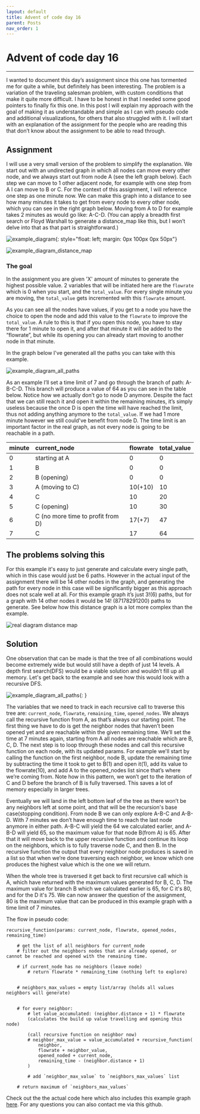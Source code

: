 ```yaml
---
layout: default
title: Advent of code day 16
parent: Posts
nav_order: 1
---
```

# Advent of code day 16
---
I wanted to document this day’s assignment since this one has tormented me for quite a while, but definitely has been interesting. The problem is a variation of the traveling salesman problem, with custom conditions that make it quite more difficult. I have to be honest in that I needed some good pointers to finally fix this one. In this post I will explain my approach with the goal of making it as understandable and simple as I can with pseudo code and additional visualizations, for others that also struggled with it. I will start with an explanation of the assignment for the people who are reading this that don’t know about the assignment to be able to read through.

## Assignment
I will use a very small version of the problem to simplify the explanation. We start out with an undirected graph in which all nodes can move every other node, and we always start out from node A (see the left graph below). Each step we can move to 1 other adjacent node, for example with one step from A I can move to B or C. For the context of this assignment, I will reference one step as one minute now. We can make this graph into a distance to see how many minutes it takes to get from every node to every other node, which you can see in the right graph below. Moving from A to D for example takes 2 minutes as would go like: A-C-D. (You can apply a breadth first search or Floyd Warshall to generate a distance_map like this, but I won’t delve into that as that part is straightforward.)
<br/>


![example_diagram](/assets/images/aoc2022_day16/example_diagram_1.svg){: style="float: left; margin: 0px 100px 0px 50px"}

![example_diagram_distance_map](/assets/images/aoc2022_day16/example_diagram_2.svg)

### The goal
In the assignment you are given 'X' amount of minutes to generate the highest possible value. 2 variables that will be initiated here are the `flowrate` which is 0 when you start, and the `total_value`. For every single minute you are moving, the `total_value` gets incremented with this `flowrate` amount.

As you can see all the nodes have values, if you get to a node you have the choice to open the node and add this value to the `flowrate` to improve the `total_value`. A rule to this is that if you open this node, you have to stay there for 1 minute to open it, and after that minute it will be added to the “flowrate”, but while its opening you can already start moving to another node in that minute.

In the graph below I've generated all the paths you can take with this example.

![example_diagram_all_paths](/assets/images/aoc2022_day16/example_diagram_3.svg)

As an example I’ll set a time limit of 7 and go through the branch of path: A-B-C-D. This branch will produce a value of 64 as you can see in the table below. Notice how we actually don’t go to node D anymore. Despite the fact that we can still reach it and open it within the remaining minutes, it’s simply useless because the once D is open the time will have reached the limit, thus not adding anything anymore to the `total_value`. If we had 1 more minute however we still could've benefit from node D. The time limit is an important factor in the real graph, as not every node is going to be reachable in a path.


|minute|current_node|flowrate|total_value|
|:---|:---|:---|:---|
|0| starting at A|0|0|
|1| B |0|0|
|2| B (opening)|0|0|
|3| A (moving to C)|10(+10)|10|
|4| C |10|20|
|5| C (opening)|10|30|
|6| C (no more time to profit from D)|17(+7)|47|
|7| C |17|64|

## The problems solving this
For this example it's easy to just generate and calculate every single path, which in this case would just be 6 paths. However in the actual input of the assignment there will be 14 other nodes in the graph, and generating the path for every node in this case will be significantly bigger as this approach does not scale well at all. For this example graph it’s just 3!(6) paths, but for a graph with 14 other nodes it would be 14! (87178291200) paths to generate. See below how this distance graph is a lot more complex than the example.

![real diagram distance map](assets/images/aoc2022_day16/real_diagram.svg)

## Solution
One observation that can be made is that the tree of all combinations would become extremely wide but would still have a depth of just 14 levels. A depth first search(DFS) would be a viable solution and wouldn’t fill up all memory. Let's get back to the example and see how this would look with a recursive DFS.

![example_diagram_all_paths](/assets/images/aoc2022_day16/example_diagram_3.svg){: }

The variables that we need to track in each recursive call to traverse this tree are: `current_node`, `flowrate`, `remaining_time`, `opened_nodes`. We always call the recursive function from A, as that’s always our starting point. The first thing we have to do is get the neighbor nodes that haven’t been opened yet and are reachable within the given remaining time. We’ll set the time at 7 minutes again, starting from A all nodes are reachable which are B, C, D. The next step is to loop through these nodes and call this recursive function on each node, with its updated params. For example we'll start by calling the function on the first neighbor, node B, update the remaining time by subtracting the time it took to get to B(1) and open it(1), add its value to the flowrate(10), and add A to the opened_nodes list since that’s where we’re coming from. Note how in this pattern, we won’t get to the iteration of C and D before the branch of B is fully traversed. This saves a lot of memory especially in larger trees.

Eventually we will land in the left bottom leaf of the tree as there won’t be any neighbors left at some point, and that will be the recursion's base case(stopping condition). From node B we can only explore A-B-C and A-B-D. With 7 minutes we don’t have enough time to reach the last node anymore in either path. A-B-C will yield the 64 we calculated earlier, and A-B-D will yield 65, so the maximum value for that node B(from A) is 65. After that it will move back to the upper recursive function and continue its loop on the neighbors, which is to fully traverse node C, and then B. In the recursive function the output that every neighbor node produces is saved in a list so that when we’re done traversing each neighbor, we know which one produces the highest value which is the one we will return.

When the whole tree is traversed it get back to first recursive call which is A, which have returned with the maximum values generated for B, C, D. The maximum value for branch B which we calculated earlier is 65, for C it's 80, and for the D it's 75. We can now answer the question of the assignment, 80 is the maximum value that can be produced in this example graph with a time limit of 7 minutes.

The flow in pseudo code:
```
recursive_function(params: current_node, flowrate, opened_nodes, remaining_time)
	
    # get the list of all neighbors for current_node
    # filter out the neighbors nodes that are already opened, or cannot be reached and opened with the remaining time.
	
    # if current_node has no neighbors (leave node)
	    # return flowrate * remaining_time (nothing left to explore)


    # neighbors_max_values = empty list/array (holds all values neighbors will generate)


    # for every neighbor:
        # let value_accumulated: (neighbor.distance + 1) * flowrate
        (calculates the build up value travelling and opening this node)

        (call recursive function on neighbor now)    
        # neighbor_max_value = value_accumulated + recursive_function(
            neighbor,
            flowrate + neighbor_value,
            opened_noded + current_node,
            remaining_time - (neighbor.distance + 1)
        )

        # add `neighbor_max_value` to `neighbors_max_values` list

    # return maximum of `neighbors_max_values`
```

Check out the the actual code here which also includes this example graph [here](https://github.com/satrya070/aoc2022/blob/main/day_16.py). For any questions you can also contact me via this github.











